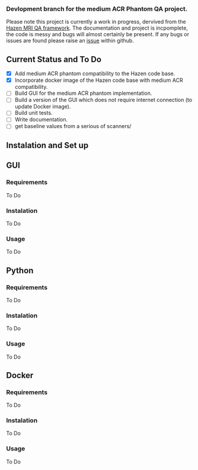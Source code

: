 ### Devlopment branch for the medium ACR Phantom QA project. 
Please note this project is currently a work in progress, dervived from the [Hazen MRI QA framework](https://github.com/GSTT-CSC/hazen). The documentation and project is incpomplete, the code is messy and bugs will almost certainly be present. If any bugs or issues are found please raise an [issue](https://github.com/NHSH-MRI-Physics/Hazen-ScottishACR-Fork/issues) within github. 
## Current Status and To Do
- [x] Add medium ACR phantom compatibility to the Hazen code base.
- [x] Incorporate docker image of the Hazen code base with medium ACR compatibility.
- [ ] Build GUI for the medium ACR phantom implementation.
- [ ] Build a version of the GUI which does not require internet connection (to update Docker image).
- [ ] Build unit tests.
- [ ] Write documentation.
- [ ] get baseline values from a serious of scanners/

## Instalation and Set up

## GUI 
### Requirements 
To Do
### Instalation 
To Do
### Usage
To Do

## Python 
### Requirements 
To Do
### Instalation 
To Do
### Usage
To Do

## Docker
### Requirements 
To Do
### Instalation 
To Do
### Usage
To Do
